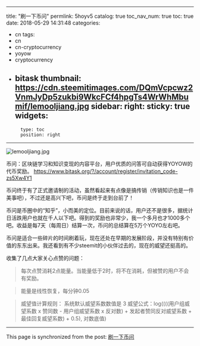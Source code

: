 
---
title: "刷一下币问"
permlink: 5hoyv5
catalog: true
toc_nav_num: true
toc: true
date: 2018-05-29 14:31:48
categories:
- cn
tags:
- cn
- cn-cryptocurrency
- yoyow
- cryptocurrency
- bitask
thumbnail: https://cdn.steemitimages.com/DQmVcpcwz2VnmJyDp5zukbi9WkcFCf4hpgTs4WrWhMbumif/lemooljiang.jpg
sidebar:
    right:
        sticky: true
widgets:
    -
        type: toc
        position: right
---


![lemooljiang.jpg](https://cdn.steemitimages.com/DQmVcpcwz2VnmJyDp5zukbi9WkcFCf4hpgTs4WrWhMbumif/lemooljiang.jpg)

币问：区块链学习和知识变现的内容平台，用户优质的问答可自动获得YOYOW的代币奖励。
https://www.bitask.org/?/account/register/invitation_code-zs5Xw4Y1

币问终于有了正式邀请制的活动，虽然看起来有点像是搞传销（传销知识也是一件美事吧），不过还是高兴下吧，币问是终于走到台前了！

币问是币圈中的“知乎”，小而美的定位。目前来说的话，用户还不是很多，据统计日活跌用户也就在千人以下吧。得到的奖励也非常少，我一个多月也才1000多个吧。收益是每7天（每周日）结算一次，币问的总结算在5万个YOYO左右吧。

币问是适合一些碎片的时间刷着玩，现在还处在早期的发展阶段，并没有特别有价值的东东出来。我还看到有不少steemit的小伙伴过去的，现在的威望还挺高的。

收集了几点大家关心点赞的问题：

>每次点赞消耗2点能量。当能量低于2时，将不在消耗，但被赞的用户不会有奖励。

>能量是线性恢复，每分钟0.05

>威望值计算规则：
系统默认威望系数数值是 3
威望公式：log((((用户组威望系数 x 赞同数 - 用户组威望系数 x 反对数) + 发起者赞同反对威望系数 + 最佳回复威望系数) + 0.5), 对数底值)

- - -

This page is synchronized from the post: [刷一下币问](https://steemit.com/@lemooljiang/5hoyv5)

